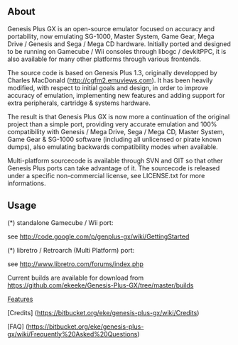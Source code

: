 About
---------

Genesis Plus GX is an open-source emulator focused on accuracy and portability, now emulating SG-1000, Master System, Game Gear, Mega Drive / Genesis and Sega / Mega CD hardware. Initially ported and designed to be running on Gamecube / Wii consoles through libogc / devkitPPC, it is also available for many other platforms through various frontends.

The source code is based on Genesis Plus 1.3, originally developped by Charles MacDonald (http://cgfm2.emuviews.com).
It has been heavily modified, with respect to initial goals and design, in order to improve accuracy of emulation, implementing new features and adding support for extra peripherals, cartridge & systems hardware.

The result is that Genesis Plus GX is now more a continuation of the original project than a simple port, providing very accurate emulation and 100% compatibility with Genesis / Mega Drive, Sega / Mega CD, Master System, Game Gear & SG-1000 software (including all unlicensed or pirate known dumps), also emulating backwards compatibility modes when available.

Multi-platform sourcecode is available through SVN and GIT so that other Genesis Plus ports can take advantage of it. The sourcecode is released under a specific non-commercial license, see LICENSE.txt for more informations.


Usage
---------

(*) standalone Gamecube / Wii port: 

see http://code.google.com/p/genplus-gx/wiki/GettingStarted


(*) libretro / Retroarch (Multi Platform) port: 

see http://www.libretro.com/forums/index.php


Current builds are available for download from https://github.com/ekeeke/Genesis-Plus-GX/tree/master/builds


[Features](https://bitbucket.org/eke/genesis-plus-gx/wiki/Frequently%20Asked%20Questions)

[Credits] (https://bitbucket.org/eke/genesis-plus-gx/wiki/Credits)

[FAQ] (https://bitbucket.org/eke/genesis-plus-gx/wiki/Frequently%20Asked%20Questions)